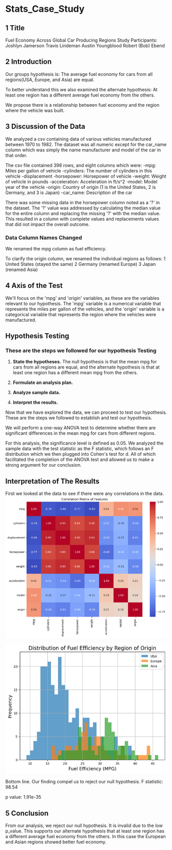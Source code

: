 # Stats_Case_Study
## 1 Title
Fuel Economy Across Global Car Producing Regions
    Study Participants:
    Joshlyn Jamerson
    Travis Lindeman
    Austin Youngblood
    Robert (Bob) Ebend

## 2 Introduction
Our groups hypothesis is: The average fuel economy for cars from all regions(USA, Europe, and Asia) are equal. 

To better understand this we also examined the alternate hypothesis: At least one region has a different average fuel economy from the others.

We propose there is a relationship between fuel economy and the region where the vehicle was built.

## 3 Discussion of the Data
We analyzed a csv containing data of various vehicles manufactured between 1970 to 1982. The dataset was all numeric except for the car_name column which was simply the name manufacturer and model of the car in that order.

The csv file contained 398 rows, and eight columns which were:
    -mpg: Miles per gallon of vehicle
    -cylinders: The number of cylinders in this vehicle
    -displacement
    -horsepower: Horsepower of vehicle
    -weight: Weight of vehicle in pounds
    -acceleration: Acceleration in ft/s^2
    -model: Model year of the vehicle
    -origin: Country of origin (1 is the United States, 2 is Germany, and 3 is Japan)
    -car_name: Description of the car

There was some missing data in the horsepower column noted as a '?' in the dataset. The '?' value was addressed by calculating the median value for the entire column and replacing the missing '?' with the median value. This resulted in a column with complete values and replacements values that did not impact the overall outcome.

### Data Column Names Changed
We renamed the mpg column as fuel efficiency. 

To clarify the origin column, we renamed the individual regions as follows:
    1 United States (stayed the same)
    2 Germany (renamed Europe)
    3 Japan (renamed Asia)


## 4 Axis of the Test
We'll focus on the 'mpg' and 'origin' variables, as these are the variables relevant to our hypothesis. The 'mpg' variable is a numerical variable that represents the miles per gallon of the vehicles, and the 'origin' variable is a categorical variable that represents the region where the vehicles were manufactured.

## Hypothesis Testing

### These are the steps we followed for our hypothesis Testing

1. **State the hypotheses.** The null hypothesis is that the mean mpg for cars from all regions are equal, and the alternate hypothesis is that at least one region has a different mean mpg from the others.

2. **Formulate an analysis plan.** 

3. **Analyze sample data.** 

4. **Interpret the results.**

Now that we have explored the data, we can proceed to test our hypothesis. These are the steps we followed to establish and test our hypothesis. 

We will perform a one-way ANOVA test to determine whether there are significant differences in the mean mpg for cars from different regions.

For this analysis, the significance level is defined as 0.05. We analyzed the sample data with the test statistic as the F statistic, which follows an F distribution which we then plugged into Cohen's test for d. All of which facilitated the completion of the ANOVA test and allowed us to make a strong argument for our conclusion.

## Interpretation of The Results
First we looked at the data to see if there were any correlations in the data.
![Correlation Heatmap Matrix](<images/Correlation Heatmap Matrix.png>)

![Distribution of Fuel Efficiency](<images/Dist of Fuel Efficiency.png>)

Bottom line. Our finding compel us to reject our null hypothesis.
F statistic: 98.54

p value: 1.91e-35

## 5 Conclusion
From our analysis, we reject our null hypothesis. It is invalid due to the low p_value. This supports our alternate hypothesis that at least one region has a different average fuel economy from the others. In this case the European and Asian regions showed better fuel economy. 

